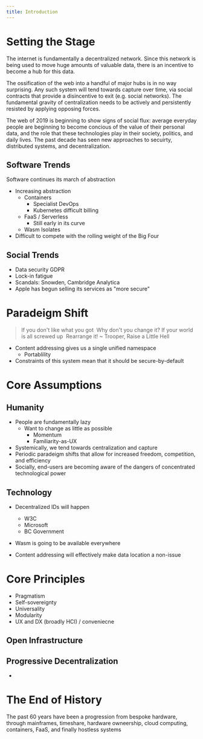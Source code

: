 ```yaml
---
title: Introduction
---
```


# Setting the Stage

The internet is fundamentally a decentralized network. Since this network is being used to move huge amounts of valuable data, there is an incentive to become a hub for this data.

The ossification of the web into a handful of major hubs is in no way surprising. Any such system will tend towards capture over time, via social contracts that provide a disincentive to exit (e.g. social networks). The fundamental gravity of centralization needs to be actively and persistently resisted by applying opposing forces.

The web of 2019 is beginning to show signs of social flux: average everyday people are beginning to become concious of the value of their personal data, and the role that these technologies play in their society, politics, and daily lives. The past decade has seen new approaches to secuirty, distributed systems, and decentralization.

## Software Trends

Software continues its march of abstraction

* Increasing abstraction
  * Containers
    * Specialist DevOps
    * Kubernetes difficult billing
  * FaaS / Serverless
    * Still early in its curve
  * Wasm Isolates
* Difficult to compete with the rolling weight of the Big Four

## Social Trends

* Data security
   GDPR
* Lock-in fatigue
* Scandals: Snowden, Cambridge Analytica
* Apple has begun selling its services as "more secure"

# Paradeigm Shift

> If you don't like what you got 
> Why don't you change it?
> If your world is all screwed up 
> Rearrange it!
> ~ Trooper, Raise a Little Hell

* Content addressing gives us a single unified namespace
  * Portablility
* Constraints of this system mean that it should be secure-by-default

# Core Assumptions

## Humanity

* People are fundamentally lazy
  * Want to change as little as possible
    * Momentum
    * Familiarity-as-UX
* Systemically, we tend towards centralization and capture
* Periodic paradeigm shifts that allow for increased freedom, competition, and efficiency
* Socially, end-users are becoming aware of the dangers of concentrated technological power

## Technology

* Decentralized IDs will happen
  * W3C
  * Microsoft
  * BC Government
* Wasm is going to be available everywhere

* Content addressing will effectively make data location a non-issue

# Core Principles

* Pragmatism
* Self-sovereignty
* Universality
* Modularity
* UX and DX (broadly HCI) / conveniecne

## Open Infrastructure

## Progressive Decentralization

*

# The End of History

The past 60 years have been a progression from bespoke hardware, through mainframes, timeshare, hardware owneership, cloud computing, containers, FaaS, and finally hostless systems
